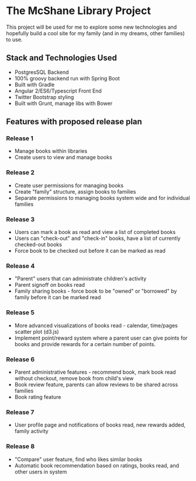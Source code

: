 # The McShane Library Project

This project will be used for me to explore some new technologies and hopefully build a cool site for my family (and in my dreams, other families) to use.

## Stack and Technologies Used

* PostgresSQL Backend
* 100% groovy backend run with Spring Boot
* Built with Gradle
* Angular 2/ES6/Typescript Front End
* Twitter Bootstrap styling
* Built with Grunt, manage libs with Bower

## Features with proposed release plan

### Release 1
* Manage books within libraries
* Create users to view and manage books

### Release 2
* Create user permissions for managing books
* Create "family" structure, assign books to families
* Separate permissions to managing books system wide and for individual families

### Release 3
* Users can mark a book as read and view a list of completed books
* Users can "check-out" and "check-in" books, have a list of currently checked-out books
* Force book to be checked out before it can be marked as read

### Release 4
* "Parent" users that can administrate children's activity
* Parent signoff on books read
* Family sharing books - force book to be "owned" or "borrowed" by family before it can be marked read

### Release 5
* More advanced visualizations of books read - calendar, time/pages scatter plot (d3.js)
* Implement point/reward system where a parent user can give points for books and provide rewards for a certain number of points.

### Release 6
* Parent administrative features - recommend book, mark book read without checkout, remove book from child's view
* Book review feature, parents can allow reviews to be shared across families
* Book rating feature

### Release 7
* User profile page and notifications of books read, new rewards added, family activity

### Release 8
* "Compare" user feature, find who likes similar books
* Automatic book recommendation based on ratings, books read, and other users in system